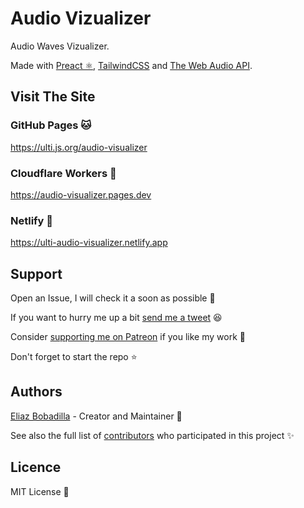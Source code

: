# Audio Vizualizer

Audio Waves Vizualizer.

Made with [Preact ⚛️](https://preactjs.com),
[TailwindCSS](https://tailwindcss.com) and
[The Web Audio API](https://developer.mozilla.org/en-US/docs/Web/API/Web_Audio_API).

## Visit The Site

### GitHub Pages 🐱

https://ulti.js.org/audio-visualizer

### Cloudflare Workers 👷

https://audio-visualizer.pages.dev

### Netlify 🧀

https://ulti-audio-visualizer.netlify.app

## Support

Open an Issue, I will check it a soon as possible 👀

If you want to hurry me up a bit
[send me a tweet](https://twitter.com/UltiRequiem) 😆

Consider [supporting me on Patreon](https://patreon.com/UltiRequiem) if you like
my work 🙏

Don't forget to start the repo ⭐

## Authors

[Eliaz Bobadilla](https://ultirequiem.com) - Creator and Maintainer 💪

See also the full list of
[contributors](https://github.com/UltiRequiem/fibonacci.ultirequiem.com/contributors)
who participated in this project ✨

## Licence

MIT License 📄
